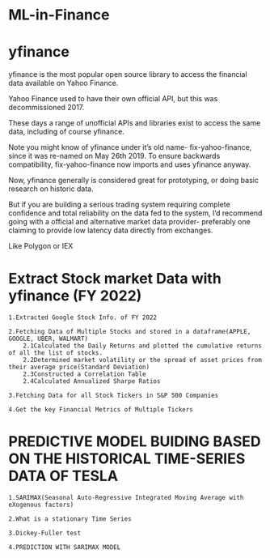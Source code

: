 # ML-in-Finance

# yfinance
yfinance is the most popular open source library to access the financial data available on Yahoo Finance.

Yahoo Finance used to have their own official API, but this was decommissioned 2017.

These days a range of unofficial APIs and libraries exist to access the same data, including of course yfinance.

Note you might know of yfinance under it’s old name- fix-yahoo-finance, since it was re-named on May 26th 2019. To ensure backwards compatibility, fix-yahoo-finance now imports and uses yfinance anyway.

Now, yfinance generally is considered great for prototyping, or doing basic research on historic data.

But if you are building a serious trading system requiring complete confidence and total reliability on the data fed to the system, I’d recommend going with a official and alternative market data provider- preferably one claiming to provide low latency data directly from exchanges.

Like Polygon or IEX

# Extract Stock market Data with yfinance (FY 2022)
    1.Extracted Google Stock Info. of FY 2022
    
    2.Fetching Data of Multiple Stocks and stored in a dataframe(APPLE, GOOGLE, UBER, WALMART)
        2.1Calculated the Daily Returns and plotted the cumulative returns of all the list of stocks.
        2.2Determined market volatility or the spread of asset prices from their average price(Standard Deviation)
        2.3Constructed a Correlation Table 
        2.4Calculated Annualized Sharpe Ratios
        
    3.Fetching Data for all Stock Tickers in S&P 500 Companies
    
    4.Get the key Financial Metrics of Multiple Tickers
    

# PREDICTIVE MODEL BUIDING BASED ON THE HISTORICAL TIME-SERIES DATA OF TESLA
    1.SARIMAX(Seasonal Auto-Regressive Integrated Moving Average with eXogenous factors)
    
    2.What is a stationary Time Series
    
    3.Dickey-Fuller test
    
    4.PREDICTION WITH SARIMAX MODEL
